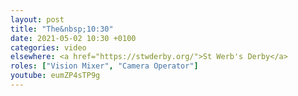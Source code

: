 ```yaml
---
layout: post
title: "The&nbsp;10:30"
date: 2021-05-02 10:30 +0100
categories: video
elsewhere: <a href="https://stwderby.org/">St Werb's Derby</a>
roles: ["Vision Mixer", "Camera Operator"]
youtube: eumZP4sTP9g
---
```

